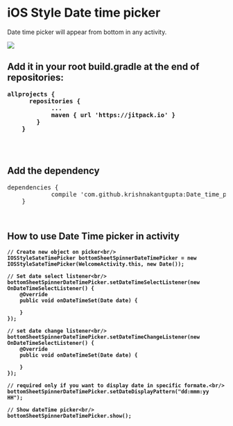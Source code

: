 # iOS Style Date time picker
Date time picker will appear from bottom in any activity.


<img src="http://kkrmobility.com/data/project_gif/iOS_date_picker.gif"/>

<h2>Add it in your root build.gradle at the end of repositories:</h2>
<PRE><b>allprojects { 
      repositories {
			...
			maven { url 'https://jitpack.io' }
		} 
	}
</b>
</pre>

<br/>
<h2> Add the dependency </h2>
<pre>
dependencies {
	        compile 'com.github.krishnakantgupta:Date_time_picker_iOS_style:1.0.1'
	}
</pre>

<br/>
<h2><b> How to use Date Time picker in activity <b></h2>
	
	
	// Create new object on picker<br/>
	IOSStyleSateTimePicker bottomSheetSpinnerDateTimePicker = new IOSStyleSateTimePicker(WelcomeActivity.this, new Date()); 
	
	// Set date select listener<br/>
	bottomSheetSpinnerDateTimePicker.setDateTimeSelectListener(new OnDateTimeSelectListener() { 
	    @Override 
	    public void onDateTimeSet(Date date) { 

	    } 
	}); 
	
	// set date change listener<br/>
	bottomSheetSpinnerDateTimePicker.setDateTimeChangeListener(new OnDateTimeSelectListener() { 
	    @Override 
	    public void onDateTimeSet(Date date) { 

	    } 
	}); 
	
	// required only if you want to display date in specific formate.<br/>
	bottomSheetSpinnerDateTimePicker.setDateDisplayPattern("dd:mmm:yy HH"); 
	
	// Show dateTime picker<br/>
	bottomSheetSpinnerDateTimePicker.show();
